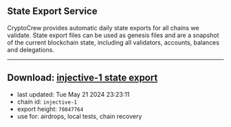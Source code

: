 ## State Export Service
CryptoCrew provides automatic daily state exports for all chains we validate. State export files can be used as genesis files and are a snapshot of the current blockchain state, including all validators, accounts, balances and delegations.

---
**Download: [injective-1 state export](https://dl-eu2.ccvalidators.com/SERVICE/injective/injective-1_export_70847764.json)**
---

- last updated: Tue May 21 2024 23:23:11
- chain id: `injective-1`
- export height: `70847764`
- use for: airdrops, local tests, chain recovery
